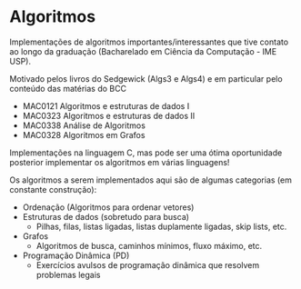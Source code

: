 # Algoritmos
Implementações de algoritmos importantes/interessantes que tive contato ao longo da graduação (Bacharelado em Ciência da Computação - IME USP).

Motivado pelos livros do Sedgewick (Algs3 e Algs4) e em particular pelo conteúdo das matérias do BCC
- MAC0121 Algoritmos e estruturas de dados I
- MAC0323 Algoritmos e estruturas de dados II
- MAC0338 Análise de Algoritmos
- MAC0328 Algoritmos em Grafos

Implementações na linguagem C, mas pode ser uma ótima oportunidade posterior implementar os algoritmos em várias linguagens!

Os algoritmos a serem implementados aqui são de algumas categorias (em constante construção):
- Ordenação (Algoritmos para ordenar vetores)
- Estruturas de dados (sobretudo para busca)
  - Pilhas, filas, listas ligadas, listas duplamente ligadas, skip lists, etc.
- Grafos
  - Algoritmos de busca, caminhos mínimos, fluxo máximo, etc.
- Programação Dinâmica (PD)
  - Exercícios avulsos de programação dinâmica que resolvem problemas legais
  
